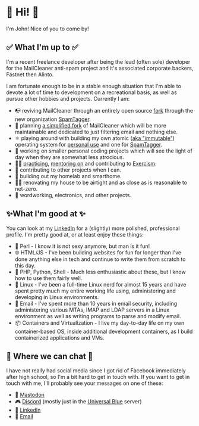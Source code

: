 # 👋 Hi! 👋

I'm John! Nice of you to come by!

## ✅ What I'm up to ✅

I'm a recent freelance developer after being the lead (often sole) developer for the MailCleaner anti-spam project and it's associated corporate backers, Fastnet then Alinto.

I am fortunate enough to be in a stable enough situation that I'm able to devote a lot of time to development on a recreational basis, as well as pursue other hobbies and projects. Currently  I am:

- 📭 reviving MailCleaner through an entirely open source [fork](https://github.com/SpamTagger/SpamTagger-Plus) through the new organization [SpamTagger](https://github.com/SpamTagger).
- 🌱 planning [a simplified fork](https://github.com/SpamTagger/SpamTagger) of MailCleaner which will be more maintainable and dedicated to just filtering email and nothing else.
- ⚛️ playing around with building my own atomic ([aka "immutable"](https://universal-blue.discourse.group/t/good-explanation-on-why-we-should-use-atomic-instead-of-immutable/1833)) operating system for [personal use](https://github.com/JohnMertz/dogwood) and one for [SpamTagger](https://github.com/SpamTagger/SpamTagger-Bootc).
- 📨 working on smaller personal coding projects which will see the light of day when they are somewhat less atrocious.
- 🧑‍🎓 [practicing](https://github.com/JohnMertz/exercism-solutions), [mentoring on](https://exercism.org/profiles/JohnMertz/testimonials) and contributing to [Exercism](https://exercism.org).
- 🤝 contributing to other projects when I can.
- 🥼 building out my homelab and smarthome.
- 👷‍♂️ renovating my house to be airtight and as close as is reasonable to net-zero.
- 🤖 wordworking, electronics, and other projects.

## ✨What I'm good at ✨

You can look at my [LinkedIn](https://www.linkedin.com/in/mertzjohn) for a (slightly) more polished, professional profile. I'm pretty good at, or at least enjoy these things:

- 🐪 Perl - I know it is not sexy anymore, but man is it fun! 
- 🌐 HTML/JS - I've been building websites for fun for longer than I've done anything else in tech and continue to write them from scratch to this day.
- 🥱 PHP, Python, Shell - Much less enthusiastic about these, but I know how to use them fairly well.
- 🐧 Linux - I've been a full-time Linux nerd for almost 15 years and have spent pretty much my entire working life using, administering and developing in Linux environments.
- 📨 Email - I've spent more than 10 years in email security, including administering various MTAs, IMAP and LDAP servers in a Linux environment as well as writing programs to parse and modify email.
- 📦 Containers and Virtualization - I live my day-to-day life on my own container-based OS, inside additional development containers, as I build containerized applications and VMs.

## 💬 Where we can chat 💬

I have not really had social media since I got rid of Facebook immediately after high school, so I'm a bit hard to get in touch with. If you want to get in touch with me, I'll probably see your messages on one of these:

- 🐘 [Mastodon](https://@mertz@fosstodon.org)
- 🎮 [Discord](https://discordapp.com/users/728364225680113706) (mostly just in the [Universal Blue](https://discord.gg/WEu6BdFEtp) server)
- 💩 [LinkedIn](https://www.linkedin.com/in/mertzjohn)
- 📨 [Email](mailto:contact+github@john.me.tz?subject=I%20found%20you%20on%20GitHub)
